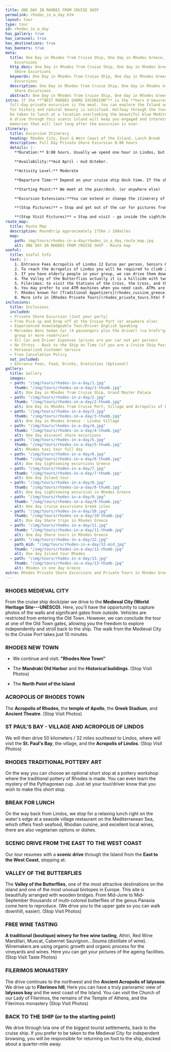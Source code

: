 ```yaml
---
title: ONE DAY IN RHODES FROM CRUISE SHIP
permalink: rhodes_in_a_day.htm
layout: tour
type: tour
id: rhodes_in_a_day
has_gallery: true
has_carousel: true
has_destinations: true
has_banners: true
meta:
  title: One Day in Rhodes from Cruise Ship, One day in Rhodes Greece, Rhodes Shore
    Excursions
  http_desc: One Day in Rhodes from Cruise Ship, One day in Rhodes Greece, Rhodes
    Shore Excursions
  keywords: One Day in Rhodes from Cruise Ship, One day in Rhodes Greece, Rhodes Shore
    Excursions
  description: One Day in Rhodes from Cruise Ship, One day in Rhodes Greece, Rhodes
    Shore Excursions
  abstract: One Day in Rhodes from Cruise Ship, One day in Rhodes Greece
intro: If the **“BEST RHODES SHORE EXCURSION”** is the **hors d'oeuvres**, then this
  full-day private excursion is the meal. You can explore the Island until your appetite
  for history and natural beauty is satisfied. Halfway through the tour, you will
  be taken to lunch at a location overlooking the beautiful blue Mediterranean Sea.
  A drive through this scenic island will keep you engaged and interested, creating
  memories that will last long after the excursion is over.
itinerary:
  title: Excursion Itinerary
  heading: Rhodes City, East & West Coast of the Island, Lunch Break
  description: Full Day Private Shore Excursion 8:00 hours
  details: |-
    **Duration:** 8:00 hours. Usually we spend one hour in Lindos, but it depends on you for how long you need to visit Lindos. To climb up it takes 10 - 15 min, to look 30 min.

    **Availability:**mid April - mid October.

    **Activity Level:** Moderate

    **Departure Time:** Depend on your cruise ship dock time. If the ship arrives late into port, we'll adjust our schedules, and the rental time will start from the moment you meet your driver.

    **Starting Point:** We meet at the pier/dock. (or anywhere else)

    **Excursion Extensions:**You can extend or change the itinerary of this private shore excursion as you wish. You may also adjust the tour for a swim at the East Coast (mid-June to mid-September) at a sandy established beach with facilities for changing clothes.

    **(Stop Pictures)** = Stop and get out of the car for pictures from outside of the Sight/building

    **(Stop Visit Pictures)** = Stop and visit - go inside the sight/building for pictures
route_map:
  title: Route Map
  description: Roundtrip approximately 175km / 108miles
  map:
    path: img/tours/rhodes-in-a-day/rhodes_in_a_day_route_map.jpg
    alt: ONE DAY IN RHODES FROM CRUISE SHIP - Route map
useful:
  title: Useful Info
  text: |-
    1. Entrance Fees Acropolis of Lindos 12 Euros per person, Seniors 6 Euros per person, Children under 18 years old free, No charge to enter Lindos village.
    2. To reach the Acropolis of Lindos you will be required to climb 292 steps, or ride on a donkey. The donkey does not eliminate all the steps, there are over 80 to go when you get off the donkey. The donkeys go by a slightly different path so the stairs, and the soles of your shoes, will be quite clean if you wish to walk up. The risers of the stairs are 5-7 inches and the treads 18-24 inches. No handrail on either side.
    3. If you have elderly people in your group, we can drive them down on the beautiful beach of Lindos have a drink and a nice discuss with the driver and enjoy the panoramic view while they are waiting for you to climb up the Acropolis of Lindos.
    4. The Valley of the Butterflies actually it is a hillside with two gates. The lower gate is the Main Gate, and the upper gate is the Secondary Gate. You can have a quick look using the Main Gate for around 10 min, but if you want to climb up there is about 60 min of walking time (up and down). For the comfort of our travelers we drive them to the Secondary Gate - upper gate so they can walk down easier (one way) 30 - 40 min. The elderly people in your group they can wait down at the Main Gate, with the driver while you explore the place. There is a small cafe, a refreshment kiosk, and a little gift shop.  Entrance fee: (3 Euros Low Season) (5 Euros High Season) per person. Children under 12 years old Free. (Before June 15th and after September 15th we skip the site as no butterflies)
    5. Filerimos: to visit the Stations of the Cross, the Cross, and the Panoramic Vista is free, to visit the Monastery and the Church, 6 Euros per person, Seniors (with Id or Passport) 3 Euros per person. Children under 18 years old free.
    6. You may prefer to use ATM machines when you need cash. ATMs are everywhere.
    7. Rhodes known for [Traditional Appetizers](rhodes_cuisine_greece.htm), desserts, [Wines](wine_tours_greece.htm), the famous handmade [Rhodes Pottery - Ceramics](greek_pottery.htm) and the beautiful [Rhodes Beaches](./rhodes-beach-tour-excursion.htm).
    8. More info in [Rhodes Private Tours](rhodes_private_tours.htm) F.A.Q.
inclusions:
  title: Inclusions
  included:
  - Private Shore Excursion (Just your party)
  - Free Pick up and Drop off at the Cruise Port (or anywhere else)
  - Experienced knowledgeable Tour/Driver English Speaking
  - Mercedes Benz Sedan Car (4 passengers plus the driver) (<a href="groups.htm">bigger
    group or more room?</a>)
  - All Car and Driver Expenses (prices are per car not per person)
  - No Stress - Back to the Ship on Time (if you are a Cruise Ship Passenger)
  - Personalized Customer Service
  - Free Cancelation Policy
  not_included:
  - Entrance Fees, Food, Drinks, Gratuities (Optional)
gallery:
  title: Gallery
  images:
  - path: "/img/tours/rhodes-in-a-day/1.jpg"
    thumb: "/img/tours/rhodes-in-a-day/1-thumb.jpg"
    alt: One Day in Rhodes from Cruise Ship, Grand Master Palace
  - path: "/img/tours/rhodes-in-a-day/2.jpg"
    thumb: "/img/tours/rhodes-in-a-day/2-thumb.jpg"
    alt: One Day in Rhodes from Cruise Port, Village and Acropolis of Lindos
  - path: "/img/tours/rhodes-in-a-day/3.jpg"
    thumb: "/img/tours/rhodes-in-a-day/3-thumb.jpg"
    alt: One day in Rhodes Greece - Lindos Village
  - path: "/img/tours/rhodes-in-a-day/4.jpg"
    thumb: "/img/tours/rhodes-in-a-day/4-thumb.jpg"
    alt: One day discount shore excursions
  - path: "/img/tours/rhodes-in-a-day/5.jpg"
    thumb: "/img/tours/rhodes-in-a-day/5-thumb.jpg"
    alt: Rhodes taxi tour full day
  - path: "/img/tours/rhodes-in-a-day/6.jpg"
    thumb: "/img/tours/rhodes-in-a-day/6-thumb.jpg"
    alt: One day Sightseeing excursions Greece
  - path: "/img/tours/rhodes-in-a-day/7.jpg"
    thumb: "/img/tours/rhodes-in-a-day/7-thumb.jpg"
    alt: One day Island tour
  - path: "/img/tours/rhodes-in-a-day/8.jpg"
    thumb: "/img/tours/rhodes-in-a-day/8-thumb.jpg"
    alt: One day sightseeing excursion in Rhodes Greece
  - path: "/img/tours/rhodes-in-a-day/9.jpg"
    thumb: "/img/tours/rhodes-in-a-day/9-thumb.jpg"
    alt: One day cruise excursions Greek isles
  - path: "/img/tours/rhodes-in-a-day/10.jpg"
    thumb: "/img/tours/rhodes-in-a-day/10-thumb.jpg"
    alt: One day Shore trips in Rhodes Greece
  - path: "/img/tours/rhodes-in-a-day/11.jpg"
    thumb: "/img/tours/rhodes-in-a-day/11-thumb.jpg"
    alt: One day Shore tours in Rhodes Greece
  - path: "/img/tours/rhodes-in-a-day/12.jpg"
    path_mid: "/img/tours/rhodes-in-a-day/12-mid.jpg"
    thumb: "/img/tours/rhodes-in-a-day/12-thumb.jpg"
    alt: One day Island tour Rhodes
  - path: "/img/tours/rhodes-in-a-day/13.jpg"
    thumb: "/img/tours/rhodes-in-a-day/13-thumb.jpg"
    alt: Rhodes in one day Greece
outro: Rhodes Private Shore Excursions and Private Tours in Rhodes Greece
---
```


### RHODES MEDIEVAL CITY

From the cruise ship dock/pier we drive to the **Medieval City (World Heritage Site---UNESCO)**. Here, you'll have the opportunity to capture photos of the walls and significant gates from outside. Vehicles are restricted from entering the Old Town. However, we can conclude the tour at one of the Old Town gates, allowing you the freedom to explore independently and stroll back to the ship. The walk from the Medieval City to the Cruise Port takes just 10 minutes.

### RHODES NEW TOWN

- We continue and visit: **"Rhodes New Town"**

- The **Mandraki Old Harbor** and the **Historical buildings**. (Stop Visit Photos)

- The **North Point of the Island**

### ACROPOLIS OF RHODES TOWN

The **Acropolis of Rhodes**, the **temple of Apollo**, the **Greek Stadium**, and **Ancient Theatre**. (Stop Visit Photos)

### ST PAUL'S BAY - VILLAGE AND ACROPOLIS OF LINDOS

We will then drive 50 kilometers / 32 miles southeast to Lindos, where will visit the **St. Paul's Bay**, the village, and the **Acropolis of Lindos**. (Stop Visit Photos)

### RHODES TRADITIONAL POTTERY ART

On the way you can choose an optional short stop at a pottery workshop where the traditional pottery of Rhodes is made. You can even learn the mystery of the Pythagorean cup. Just let your tour/driver know that you wish to make this short stop.

### BREAK FOR LUNCH

On the way back from Lindos, we stop for a relaxing lunch right on the water's edge at a seaside village restaurant on the Mediterranean Sea, which offers fresh seafood, Rhodian cuisine, and excellent local wines, there are also vegetarian options or dishes.

### SCENIC DRIVE FROM THE EAST TO THE WEST COAST

Our tour resumes with a **scenic drive** through the Island from the **East to the West Coast**, stopping at:

### VALLEY OF THE BUTTERFLIES

The **Valley of the Butterflies**, one of the most attractive destinations on the island and one of the most unusual biotopes in Europe. This site is beautifully arranged with wooden bridges. From Mid-June to Mid-September thousands of multi-colored butterflies of the genus Panaxia come here to reproduce. (We drive you to the upper gate so you can walk downhill, easier). (Stop Visit Photos)

### FREE WINE TASTING

**A traditional (boutique) winery for free wine tasting**, Athiri, Red Wine Mandilari, Muscat, Cabernet Sauvignon...Souma (distillate of wine). Winemakers are using organic growth and organic process for the vineyards and wines. Here you can get your pictures of the ageing facilities. (Stop Visit Taste Photos)

### FILERIMOS MONASTERY

The drive continues to the northwest and the **Ancient Acropolis of Ialyssos**: We drive up to **Filerimos hill**; Here you can have a truly panoramic view of **Ialyssos bay** and the west coast of the Island. You can visit the Church of our Lady of Filerimos, the remains of the Temple of Athena, and the Filerimos monastery (Stop Visit Photos)

### BACK TO THE SHIP (or to the starting point)

We drive through Ixia one of the biggest tourist settlements, back to the cruise ship. If you prefer to be taken to the Medieval City for independent browsing, you will be responsible for returning on foot to the ship, docked about a quarter-mile away.
